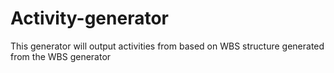 # Activity-generator
This generator will output activities from based on WBS structure generated from the WBS generator
